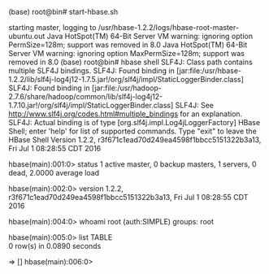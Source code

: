 (base) root@bin# start-hbase.sh 

starting master, logging to /usr/hbase-1.2.2/logs/hbase-root-master-ubuntu.out
Java HotSpot(TM) 64-Bit Server VM warning: ignoring option PermSize=128m; support was removed in 8.0
Java HotSpot(TM) 64-Bit Server VM warning: ignoring option MaxPermSize=128m; support was removed in 8.0
(base) root@bin# hbase shell
SLF4J: Class path contains multiple SLF4J bindings.
SLF4J: Found binding in [jar:file:/usr/hbase-1.2.2/lib/slf4j-log4j12-1.7.5.jar!/org/slf4j/impl/StaticLoggerBinder.class]
SLF4J: Found binding in [jar:file:/usr/hadoop-2.7.6/share/hadoop/common/lib/slf4j-log4j12-1.7.10.jar!/org/slf4j/impl/StaticLoggerBinder.class]
SLF4J: See http://www.slf4j.org/codes.html#multiple_bindings for an explanation.
SLF4J: Actual binding is of type [org.slf4j.impl.Log4jLoggerFactory]
HBase Shell; enter 'help<RETURN>' for list of supported commands.
Type "exit<RETURN>" to leave the HBase Shell
Version 1.2.2, r3f671c1ead70d249ea4598f1bbcc5151322b3a13, Fri Jul  1 08:28:55 CDT 2016

hbase(main):001:0> status
1 active master, 0 backup masters, 1 servers, 0 dead, 2.0000 average load

hbase(main):002:0> version
1.2.2, r3f671c1ead70d249ea4598f1bbcc5151322b3a13, Fri Jul  1 08:28:55 CDT 2016

hbase(main):004:0> whoami
root (auth:SIMPLE)
    groups: root

hbase(main):005:0> list
TABLE                                                                                                                                             
0 row(s) in 0.0890 seconds

=> []
hbase(main):006:0> 

